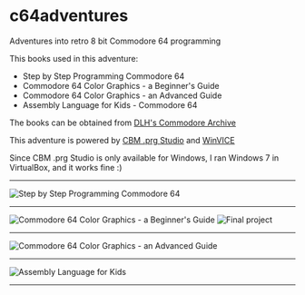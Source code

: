 # c64adventures
Adventures into retro 8 bit Commodore 64 programming

This books used in this adventure:

* Step by Step Programming Commodore 64
* Commodore 64 Color Graphics - a Beginner's Guide
* Commodore 64 Color Graphics - an Advanced Guide
* Assembly Language for Kids - Commodore 64


The books can be obtained from [DLH's Commodore Archive][bombjack]


This adventure is powered by [CBM .prg Studio][cbmstudio] and [WinVICE][winvice]


Since CBM .prg Studio is only available for Windows, I ran Windows 7 in VirtualBox, and it works fine :)


-----------------------------

![Step by Step Programming Commodore 64][book1n2]

-----------------------------

![Commodore 64 Color Graphics - a Beginner's Guide][cgraphicsb]
![Final project][boat]

-----------------------------

![Commodore 64 Color Graphics - an Advanced Guide][cgraphicsa]

-----------------------------

![Assembly Language for Kids][asm4kids]

-----------------------------
[book1n2]: https://github.com/jacmoe/c64adventures/raw/master/book1n2.jpg "Step by Step Programming Commodore 64"
[cgraphicsb]: https://github.com/jacmoe/c64adventures/raw/master/cgraphicsb.jpg "Commodore 64 Color Graphics - a Beginner's Guide"
[asm4kids]: https://github.com/jacmoe/c64adventures/raw/master/asm4kids.jpg "Assembly Language for Kids Commodore 64"
[boat]: https://github.com/jacmoe/c64adventures/raw/master/C64ColorGraphics/1beginner/boat.png "Final beginner's project"
[cgraphicsa]: https://github.com/jacmoe/c64adventures/raw/master/cgraphicsa.jpg "Commodore 64 Color Graphics - an Advanced Guide"
[bombjack]: http://www.bombjack.org/commodore/books.htm "DLH's Commodore Archive"
[cbmstudio]: http://www.ajordison.co.uk/index.html "CBM .prg Studio"
[winvice]: http://vice-emu.sourceforge.net/windows.html "WINVice"
